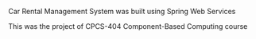 Car Rental Management System was built using Spring Web Services

This was the project of CPCS-404 Component-Based Computing course

